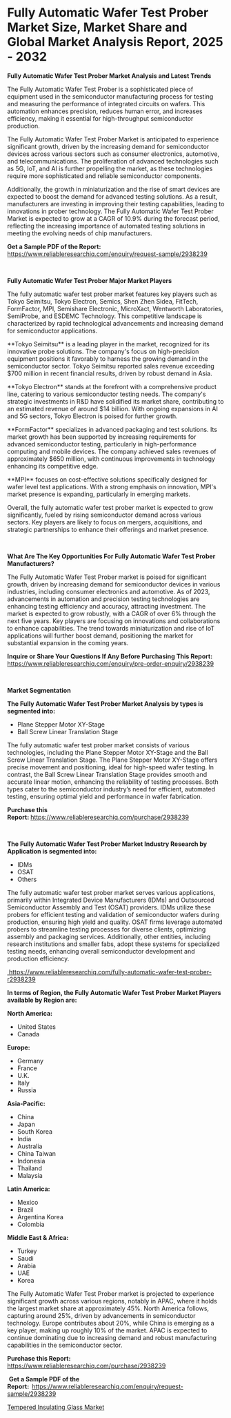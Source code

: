 <p><h1>Fully Automatic Wafer Test Prober Market Size, Market Share and Global Market Analysis Report, 2025 - 2032</h1></p><p><strong>Fully Automatic Wafer Test Prober Market Analysis and Latest Trends</strong></p>
<p><p>The Fully Automatic Wafer Test Prober is a sophisticated piece of equipment used in the semiconductor manufacturing process for testing and measuring the performance of integrated circuits on wafers. This automation enhances precision, reduces human error, and increases efficiency, making it essential for high-throughput semiconductor production.</p><p>The Fully Automatic Wafer Test Prober Market is anticipated to experience significant growth, driven by the increasing demand for semiconductor devices across various sectors such as consumer electronics, automotive, and telecommunications. The proliferation of advanced technologies such as 5G, IoT, and AI is further propelling the market, as these technologies require more sophisticated and reliable semiconductor components. </p><p>Additionally, the growth in miniaturization and the rise of smart devices are expected to boost the demand for advanced testing solutions. As a result, manufacturers are investing in improving their testing capabilities, leading to innovations in prober technology. The Fully Automatic Wafer Test Prober Market is expected to grow at a CAGR of 10.9% during the forecast period, reflecting the increasing importance of automated testing solutions in meeting the evolving needs of chip manufacturers.</p></p>
<p><strong>Get a Sample PDF of the Report:&nbsp;</strong> <a href="https://www.reliableresearchiq.com/enquiry/request-sample/2938239?utm_campaign=2738&utm_medium=2&utm_source=Github&utm_content=ia&utm_term=15032025&utm_id=fully-automatic-wafer-test-prober">https://www.reliableresearchiq.com/enquiry/request-sample/2938239</a></p>
<p>&nbsp;</p>
<p><strong>Fully Automatic Wafer Test Prober Major Market Players</strong></p>
<p><p>The fully automatic wafer test prober market features key players such as Tokyo Seimitsu, Tokyo Electron, Semics, Shen Zhen Sidea, FitTech, FormFactor, MPI, Semishare Electronic, MicroXact, Wentworth Laboratories, SemiProbe, and ESDEMC Technology. This competitive landscape is characterized by rapid technological advancements and increasing demand for semiconductor applications.</p><p>**Tokyo Seimitsu** is a leading player in the market, recognized for its innovative probe solutions. The company's focus on high-precision equipment positions it favorably to harness the growing demand in the semiconductor sector. Tokyo Seimitsu reported sales revenue exceeding $700 million in recent financial results, driven by robust demand in Asia.</p><p>**Tokyo Electron** stands at the forefront with a comprehensive product line, catering to various semiconductor testing needs. The company's strategic investments in R&D have solidified its market share, contributing to an estimated revenue of around $14 billion. With ongoing expansions in AI and 5G sectors, Tokyo Electron is poised for further growth.</p><p>**FormFactor** specializes in advanced packaging and test solutions. Its market growth has been supported by increasing requirements for advanced semiconductor testing, particularly in high-performance computing and mobile devices. The company achieved sales revenues of approximately $650 million, with continuous improvements in technology enhancing its competitive edge.</p><p>**MPI** focuses on cost-effective solutions specifically designed for wafer level test applications. With a strong emphasis on innovation, MPI's market presence is expanding, particularly in emerging markets. </p><p>Overall, the fully automatic wafer test prober market is expected to grow significantly, fueled by rising semiconductor demand across various sectors. Key players are likely to focus on mergers, acquisitions, and strategic partnerships to enhance their offerings and market presence.</p></p>
<p>&nbsp;</p>
<p><strong>What Are The Key Opportunities For Fully Automatic Wafer Test Prober Manufacturers?</strong></p>
<p><p>The Fully Automatic Wafer Test Prober market is poised for significant growth, driven by increasing demand for semiconductor devices in various industries, including consumer electronics and automotive. As of 2023, advancements in automation and precision testing technologies are enhancing testing efficiency and accuracy, attracting investment. The market is expected to grow robustly, with a CAGR of over 6% through the next five years. Key players are focusing on innovations and collaborations to enhance capabilities. The trend towards miniaturization and rise of IoT applications will further boost demand, positioning the market for substantial expansion in the coming years.</p></p>
<p><strong>Inquire or Share Your Questions If Any Before Purchasing This Report:</strong> <a href="https://www.reliableresearchiq.com/enquiry/pre-order-enquiry/2938239?utm_campaign=2738&utm_medium=2&utm_source=Github&utm_content=ia&utm_term=15032025&utm_id=fully-automatic-wafer-test-prober">https://www.reliableresearchiq.com/enquiry/pre-order-enquiry/2938239</a></p>
<p>&nbsp;</p>
<p><strong>Market Segmentation</strong></p>
<p><strong>The Fully Automatic Wafer Test Prober Market Analysis by types is segmented into:</strong></p>
<p><ul><li>Plane Stepper Motor XY-Stage</li><li>Ball Screw Linear Translation Stage</li></ul></p>
<p><p>The fully automatic wafer test prober market consists of various technologies, including the Plane Stepper Motor XY-Stage and the Ball Screw Linear Translation Stage. The Plane Stepper Motor XY-Stage offers precise movement and positioning, ideal for high-speed wafer testing. In contrast, the Ball Screw Linear Translation Stage provides smooth and accurate linear motion, enhancing the reliability of testing processes. Both types cater to the semiconductor industry’s need for efficient, automated testing, ensuring optimal yield and performance in wafer fabrication.</p></p>
<p><strong>Purchase this Report:&nbsp;</strong><a href="https://www.reliableresearchiq.com/purchase/2938239?utm_campaign=2738&utm_medium=2&utm_source=Github&utm_content=ia&utm_term=15032025&utm_id=fully-automatic-wafer-test-prober">https://www.reliableresearchiq.com/purchase/2938239</a></p>
<p>&nbsp;</p>
<p><strong>The Fully Automatic Wafer Test Prober Market Industry Research by Application is segmented into:</strong></p>
<p><ul><li>IDMs</li><li>OSAT</li><li>Others</li></ul></p>
<p><p>The fully automatic wafer test prober market serves various applications, primarily within Integrated Device Manufacturers (IDMs) and Outsourced Semiconductor Assembly and Test (OSAT) providers. IDMs utilize these probers for efficient testing and validation of semiconductor wafers during production, ensuring high yield and quality. OSAT firms leverage automated probers to streamline testing processes for diverse clients, optimizing assembly and packaging services. Additionally, other entities, including research institutions and smaller fabs, adopt these systems for specialized testing needs, enhancing overall semiconductor development and production efficiency.</p></p>
<p><a href="https://www.reliableresearchiq.com/fully-automatic-wafer-test-prober-r2938239?utm_campaign=2738&utm_medium=2&utm_source=Github&utm_content=ia&utm_term=15032025&utm_id=fully-automatic-wafer-test-prober">&nbsp;https://www.reliableresearchiq.com/fully-automatic-wafer-test-prober-r2938239</a></p>
<p><strong>In terms of Region, the Fully Automatic Wafer Test Prober Market Players available by Region are:</strong></p>
<p>
    <p> <strong> North America: </strong>
        <ul>
            <li>United States</li>
            <li>Canada</li>
        </ul>
        </p> 
    <p> <strong> Europe: </strong>
        <ul>
            <li>Germany</li>
            <li>France</li>
            <li>U.K.</li>
            <li>Italy</li>
            <li>Russia</li>
        </ul>
        </p> 
    <p> <strong> Asia-Pacific: </strong>
        <ul>
            <li>China</li>
            <li>Japan</li>
            <li>South Korea</li>
            <li>India</li>
            <li>Australia</li>
            <li>China Taiwan</li>
            <li>Indonesia</li>
            <li>Thailand</li>
            <li>Malaysia</li>
        </ul>
        </p> 
    <p> <strong> Latin America: </strong>
        <ul>
            <li>Mexico</li>
            <li>Brazil</li>
            <li>Argentina Korea</li>
            <li>Colombia</li>
        </ul>
        </p> 
    <p> <strong> Middle East & Africa: </strong>
        <ul>
            <li>Turkey</li>
            <li>Saudi</li>
            <li>Arabia</li>
            <li>UAE</li>
            <li>Korea</li>
        </ul>
    </p>
    </p>
<p><p>The Fully Automatic Wafer Test Prober market is projected to experience significant growth across various regions, notably in APAC, where it holds the largest market share at approximately 45%. North America follows, capturing around 25%, driven by advancements in semiconductor technology. Europe contributes about 20%, while China is emerging as a key player, making up roughly 10% of the market. APAC is expected to continue dominating due to increasing demand and robust manufacturing capabilities in the semiconductor sector.</p></p>
<p><strong>Purchase this Report: </strong><a href="https://www.reliableresearchiq.com/purchase/2938239?utm_campaign=2738&utm_medium=2&utm_source=Github&utm_content=ia&utm_term=15032025&utm_id=fully-automatic-wafer-test-prober">https://www.reliableresearchiq.com/purchase/2938239</a></p>
<p>&nbsp;<strong>Get a Sample PDF of the Report:&nbsp;&nbsp;</strong><a href="https://www.reliableresearchiq.com/enquiry/request-sample/2938239?utm_campaign=2738&utm_medium=2&utm_source=Github&utm_content=ia&utm_term=15032025&utm_id=fully-automatic-wafer-test-prober">https://www.reliableresearchiq.com/enquiry/request-sample/2938239</a></p>
<p><strong></strong></p>
<p><p><a href="https://github.com/akaalahk/Market-Research-Report-List-1/blob/main/tempered-insulating-glass-market.md?utm_campaign=2738&utm_medium=2&utm_source=Github&utm_content=ia&utm_term=15032025&utm_id=fully-automatic-wafer-test-prober">Tempered Insulating Glass Market</a></p></p>